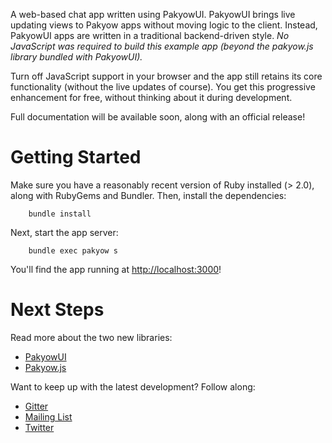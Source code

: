 A web-based chat app written using PakyowUI. PakyowUI brings live updating views
to Pakyow apps without moving logic to the client. Instead, PakyowUI apps are
written in a traditional backend-driven style. *No JavaScript was required to
build this example app (beyond the pakyow.js library bundled with PakyowUI).*

Turn off JavaScript support in your browser and the app still retains its core 
functionality (without the live updates of course). You get this progressive 
enhancement for free, without thinking about it during development.

Full documentation will be available soon, along with an official release!

# Getting Started

Make sure you have a reasonably recent version of Ruby installed (> 2.0), along 
with RubyGems and Bundler. Then, install the dependencies:

		bundle install

Next, start the app server:

		bundle exec pakyow s

You'll find the app running at [http://localhost:3000](http://localhost:3000)!

# Next Steps

Read more about the two new libraries:

- [PakyowUI](https://github.com/pakyow/pakyow/tree/master/pakyow-ui)
- [Pakyow.js](https://github.com/pakyow/pakyow-js)

Want to keep up with the latest development? Follow along:

- [Gitter](https://gitter.im/pakyow/chat)
- [Mailing List](http://eepurl.com/_NLlD)
- [Twitter](http://twitter.com/pakyow)
